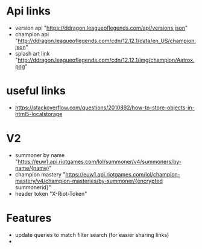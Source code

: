 # Api links

- version api "https://ddragon.leagueoflegends.com/api/versions.json"
- champion api "http://ddragon.leagueoflegends.com/cdn/12.12.1/data/en_US/champion.json"
- splash art link "http://ddragon.leagueoflegends.com/cdn/12.12.1/img/champion/Aatrox.png"

# useful links

- https://stackoverflow.com/questions/2010892/how-to-store-objects-in-html5-localstorage

# V2

- summoner by name "https://euw1.api.riotgames.com/lol/summoner/v4/summoners/by-name/{name}"
- champion mastery "https://euw1.api.riotgames.com/lol/champion-mastery/v4/champion-masteries/by-summoner/{encrypted
  summonerid}"
- header token "X-Riot-Token"

# Features

- update queries to match filter search (for easier sharing links)
- 